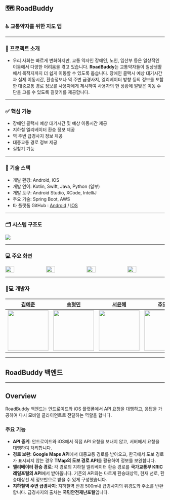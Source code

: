 ## 🗺️ RoadBuddy

### ♿ 교통약자를 위한 지도 앱

---

### 📢 프로젝트 소개
- 우리 사회는 빠르게 변화하지만, 교통 약자인 장애인, 노인, 임산부 등은 일상적인 이동에서 다양한 어려움을 겪고 있습니다. **RoadBuddy**는 교통약자들이 일상생활에서 목적지까지 더 쉽게 이동할 수 있도록 돕습니다. 장애인 콜택시 예상 대기시간과 실제 이동시간, 환승정보나 역 주변 급경사지, 엘리베이터 방향 등의 정보를 포함한 대중교통 경로 정보를 사용자에게 제시하여 사용자의 현 상황에 알맞은 이동 수단을 고를 수 있도록 길찾기를 제공합니다.

---
### ✅ 핵심 기능
- 장애인 콜택시 예상 대기시간 및 예상 이동시간 제공
- 지하철 엘리베이터 환승 정보 제공
- 역 주변 급경사지 정보 제공
- 대중교통 경로 정보 제공
- 길찾기 기능
---

### 🔧 기술 스택
- 개발 환경: Android, iOS
- 개발 언어: Kotlin, Swift, Java, Python (일부)
- 개발 도구: Android Studio, XCode, IntelliJ
- 주요 기술: Spring Boot, AWS
- 타 플랫폼 GitHub : [Android](https://github.com/songhm7/RoadBuddyAndroid) / [IOS](https://github.com/dpwns1234/RoadBuddy-iOS)
---
### 🗂️ 시스템 구조도
![](https://i.postimg.cc/hPvJQVB8/image.png)

---
### 💻 주요 화면

<div style="display: flex; gap: 10px;">
    <img src="https://i.postimg.cc/Y989hCDy/image.png" style="width: 24%;">
    <img src="https://i.postimg.cc/Y0sCzyH6/image.png" style="width: 24%;">
    <img src="https://i.postimg.cc/xTXC1Yvt/image.png" style="width: 24%;">
    <img src="https://i.postimg.cc/fT1b3F5Z/image.png" style="width: 24%;">
</div>

---
### 👩💻 개발자

<style>
  .profile {
    width: 128px;
    height: 128px;
  }
</style>

|[김예준](https://github.com/dpwns1234)|[송형민](https://github.com/songhm7)|[서윤혜](https://github.com/YoonhyeSuh)|[추영광](https://github.com/S-DPR)|
|---|---|---|---|
|<img src="https://avatars.githubusercontent.com/u/52391722?v=4" class="profile">|<img src="https://avatars.githubusercontent.com/u/47211293?s=48&v=4" class="profile">|<img src="https://avatars.githubusercontent.com/u/106311524?s=64&v=4" class="profile">|<img src="https://avatars.githubusercontent.com/u/108619579?v=4" class="profile">|

---

## RoadBuddy 백엔드

---

## Overview

RoadBuddy 백엔드는 안드로이드와 iOS 플랫폼에서 API 요청을 대행하고, 응답을 가공하여 다시 모바일 클라이언트로 전달하는 역할을 합니다.

### 주요 기능
- **API 중계**: 안드로이드와 iOS에서 직접 API 요청을 보내지 않고, 서버에서 요청을 대행하여 처리합니다.
- **경로 보완**: **Google Maps API**에서 대중교통 경로를 받아오고, 한국에서 도보 경로가 표시되지 않는 경우 **TMap의 도보 경로 API**를 활용하여 정보를 보완합니다.
- **엘리베이터 환승 경로**: 각 경로의 지하철 엘리베이터 환승 경로를 **국가교통부 KRIC 레일포털의 API**에서 받아옵니다. 기존의 API와는 다르게 환승대상역, 현재 선로, 환승대상선 세 정보만으로 받을 수 있게 구성했습니다.
- **지하철역 주변 급경사지**: 지하철역 반경 500m내 급경사지의 위경도와 주소를 반환합니다. 급경사지의 출처는 **국민안전재난포털**입니다.
